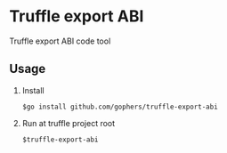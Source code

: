 # Truffle export ABI

Truffle export ABI code tool

## Usage

1. Install

    ```shell
    $go install github.com/gophers/truffle-export-abi
    ```

2. Run at truffle project root

    ```shell
    $truffle-export-abi
    ```
